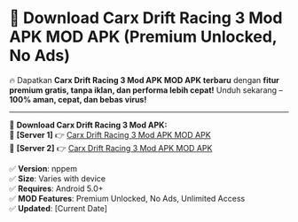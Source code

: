 # 🚀 Download Carx Drift Racing 3 Mod APK MOD APK (Premium Unlocked, No Ads)  

🔥 Dapatkan **Carx Drift Racing 3 Mod APK MOD APK terbaru** dengan **fitur premium gratis, tanpa iklan, dan performa lebih cepat!** Unduh sekarang – **100% aman, cepat, dan bebas virus!**  

---


🔽 **Download Carx Drift Racing 3 Mod APK:**  
🔹 **[Server 1]** 👉 [Carx Drift Racing 3 Mod APK MOD APK](https://apkcomod.com?title=Carx_Drift_Racing_3_Mod_APK)  
🔹 **[Server 2]** 👉 [Carx Drift Racing 3 Mod APK MOD APK](https://apkcomod.com?title=Carx_Drift_Racing_3_Mod_APK)  


✅ **Version**: nppem  
✅ **Size**: Varies with device  
✅ **Requires**: Android 5.0+  
✅ **MOD Features**: Premium Unlocked, No Ads, Unlimited Access  
✅ **Updated**: [Current Date]  